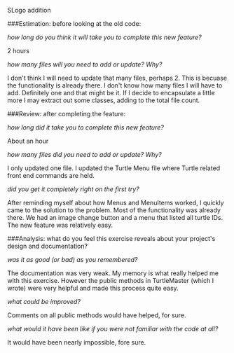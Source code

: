 SLogo addition

###Estimation: before looking at the old code:

*how long do you think it will take you to complete this new feature?*

2 hours

*how many files will you need to add or update? Why?*

I don't think I will need to update that many files, perhaps 2. This is becuase the functionality is already there. I don't know how many files I will have to add. Definitely one and that might be it. If I decide to encapsulate a little more I may extract out some classes, adding to the total file count. 

###Review: after completing the feature:

*how long did it take you to complete this new feature?*

About an hour

*how many files did you need to add or update? Why?*

I only updated one file. I updated the Turtle Menu file where Turtle related front end commands are held.

*did you get it completely right on the first try?*

After reminding myself about how Menus and MenuItems worked, I quickly came to the solution to the problem. Most of the functionality was already there. We had an image change button and a menu that listed all turtle IDs. The new feature was relatively easy.

###Analysis: what do you feel this exercise reveals about your project's design and documentation?

*was it as good (or bad) as you remembered?*

The documentation was very weak. My memory is what really helped me with this exercise. However the public methods in TurtleMaster (which I wrote) were very helpful and made this process quite easy.

*what could be improved?*

Comments on all public methods would have helped, for sure.

*what would it have been like if you were not familiar with the code at all?*

It would have been nearly impossible, fore sure.
